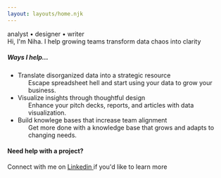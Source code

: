 ```yaml
---
layout: layouts/home.njk
---
```



<div class="wrapper">
<div class="title">
    <div class="intro-text">analyst &#x2022; designer &#x2022; writer<div>
    <!-- <div class="intro-description">I help growing teams transform data  <span class="highlight"> chaos </span> into <span style="text-decoration: underline  #78d5e3 6px; text-decoration-skip-ink: none;">clarity</span>.
    </div>  -->
    <div class="intro-description">Hi, I'm Niha. I help growing teams transform data chaos into clarity</div>
</div>

<div class="service-list">
<h5>Ways I help...</h5>
<ul class="no-bullet">
 <li>Translate disorganized data into a strategic resource
    <ul>
     Escape spreadsheet hell and start using your data to grow your business.
    </ul>
</li> 
<li>Visualize insights through thoughtful design
 <ul>
  Enhance your pitch decks, reports, and articles with data visualization. 
 </ul>
 </li>
<li>Build knowlege bases that increase team alignment
    <ul>
    Get more done with a knowledge base that grows and adapts to changing needs.
    </ul>
</li>
</ul>
</div>
<div class="connect">
<h4>Need help with a project?</h4>
Connect with me on <a href="https://www.linkedin.com/in/niha-pereira/" target="_blank" rel="noopener noreferrer">Linkedin </a> if you'd like to learn more
</div>
</div>